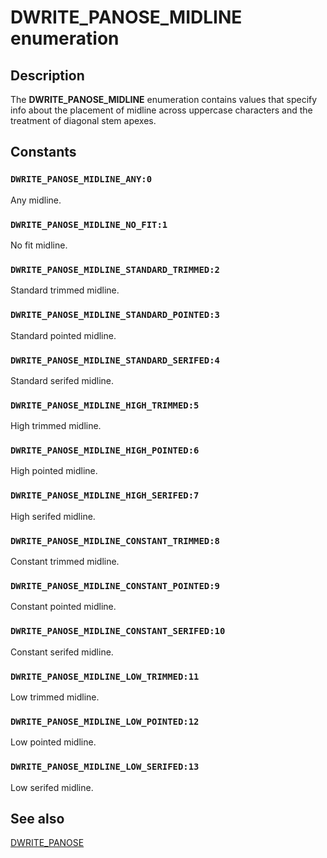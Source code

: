 # DWRITE_PANOSE_MIDLINE enumeration

## Description

The **DWRITE_PANOSE_MIDLINE** enumeration contains values that specify info about the placement of midline across uppercase characters and the treatment of diagonal stem apexes.

## Constants

### `DWRITE_PANOSE_MIDLINE_ANY:0`

Any midline.

### `DWRITE_PANOSE_MIDLINE_NO_FIT:1`

No fit midline.

### `DWRITE_PANOSE_MIDLINE_STANDARD_TRIMMED:2`

Standard trimmed midline.

### `DWRITE_PANOSE_MIDLINE_STANDARD_POINTED:3`

Standard pointed midline.

### `DWRITE_PANOSE_MIDLINE_STANDARD_SERIFED:4`

Standard serifed midline.

### `DWRITE_PANOSE_MIDLINE_HIGH_TRIMMED:5`

High trimmed midline.

### `DWRITE_PANOSE_MIDLINE_HIGH_POINTED:6`

High pointed midline.

### `DWRITE_PANOSE_MIDLINE_HIGH_SERIFED:7`

High serifed midline.

### `DWRITE_PANOSE_MIDLINE_CONSTANT_TRIMMED:8`

Constant trimmed midline.

### `DWRITE_PANOSE_MIDLINE_CONSTANT_POINTED:9`

Constant pointed midline.

### `DWRITE_PANOSE_MIDLINE_CONSTANT_SERIFED:10`

Constant serifed midline.

### `DWRITE_PANOSE_MIDLINE_LOW_TRIMMED:11`

Low trimmed midline.

### `DWRITE_PANOSE_MIDLINE_LOW_POINTED:12`

Low pointed midline.

### `DWRITE_PANOSE_MIDLINE_LOW_SERIFED:13`

Low serifed midline.

## See also

[DWRITE_PANOSE](https://learn.microsoft.com/windows/win32/api/dwrite_1/ns-dwrite_1-dwrite_panose)